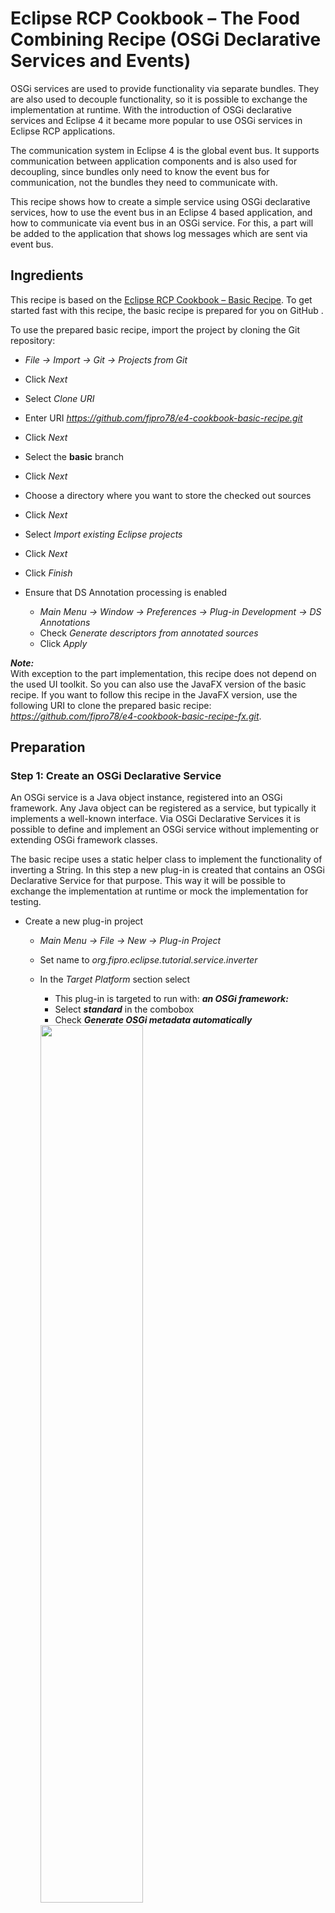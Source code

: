 # Eclipse RCP Cookbook – The Food Combining Recipe (OSGi Declarative Services and Events)

OSGi services are used to provide functionality via separate bundles. They are also used to decouple functionality, so it is possible to exchange the implementation at runtime. With the introduction of OSGi declarative services and Eclipse 4 it became more popular to use OSGi services in Eclipse RCP applications.

The communication system in Eclipse 4 is the global event bus. It supports communication between application components and is also used for decoupling, since bundles only need to know the event bus for communication, not the bundles they need to communicate with.

This recipe shows how to create a simple service using OSGi declarative services, how to use the event bus in an Eclipse 4 based application, and how to communicate via event bus in an OSGi service. For this, a part will be added to the application that shows log messages which are sent via event bus.


## Ingredients

This recipe is based on the [Eclipse RCP Cookbook – Basic Recipe](Eclipse_RCP_Cookbook_Basic_Recipe.md). To get started fast with this recipe, the basic recipe is prepared for you on GitHub .

To use the prepared basic recipe, import the project by cloning the Git repository:

- _File → Import → Git → Projects from Git_
- Click _Next_
- Select _Clone URI_
- Enter URI _https://github.com/fipro78/e4-cookbook-basic-recipe.git_
- Click _Next_
- Select the **basic** branch
- Click _Next_
- Choose a directory where you want to store the checked out sources
- Click _Next_
- Select _Import existing Eclipse projects_
- Click _Next_
- Click _Finish_

- Ensure that DS Annotation processing is enabled
    - _Main Menu → Window → Preferences → Plug-in Development → DS Annotations_
    - Check _Generate descriptors from annotated sources_
    - Click _Apply_

**_Note:_**  
With exception to the part implementation, this recipe does not depend on the used UI toolkit. So you can also use the JavaFX version of the basic recipe. If you want to follow this recipe in the JavaFX version, use the following URI to clone the prepared basic recipe: _https://github.com/fipro78/e4-cookbook-basic-recipe-fx.git_.

## Preparation

### Step 1: Create an OSGi Declarative Service

An OSGi service is a Java object instance, registered into an OSGi framework. Any Java object can be registered as a service, but typically it implements a well-known interface. Via OSGi Declarative Services it is possible to define and implement an OSGi service without implementing or extending OSGi framework classes.

The basic recipe uses a static helper class to implement the functionality of inverting a String. In this step a new plug-in is created that contains an OSGi Declarative Service for that purpose. This way it will be possible to exchange the implementation at runtime or mock the implementation for testing.

- Create a new plug-in project
    - _Main Menu → File → New → Plug-in Project_
    - Set name to _org.fipro.eclipse.tutorial.service.inverter_
    - In the _Target Platform_ section select
        - This plug-in is targeted to run with: __*an OSGi framework:*__
        - Select __*standard*__ in the combobox
        - Check __*Generate OSGi metadata automatically*__  
        <img src="new_project_autogenerate.png" width="60%"/>
    - Click _Next_
    - Set _Name_ to _Inverter Service_
    - Select _Execution Environment JavaSE-17_
    - Ensure that _Generate an Activator_ and _This plug-in will make contributions to the UI_ are disabled
    - Click _Finish_
    - If you do not see the tabs at the bottom of the recently opened editor with name _org.fipro.eclipse.tutorial.service.inverter_, close the editor and open the  _pde.bnd_ file in the project _org.fipro.eclipse.tutorial.service.inverter_.
        - Switch to the _pde.bnd_ tab
            - Add the `Bundle-ActivationPolicy` and the `Automatic-Module-Name` header to get the bundle automatically started
            - Add the `-runee` instruction to create the requirement on Java 17
            ```
            Bundle-Name: Inverter Service
            Bundle-SymbolicName: org.fipro.eclipse.tutorial.service.inverter
            Bundle-Vendor: 
            Bundle-Version: 1.0.0.qualifier
            Bundle-ActivationPolicy: lazy
            Automatic-Module-Name: org.fipro.eclipse.tutorial.service.inverter
            -runee: JavaSE-17
            ```
  - Create an interface for the service definition
    - _Main Menu → File → New → Interface_
        - Source Folder: _org.fipro.eclipse.tutorial.service.inverter/src_
        - Package: _org.fipro.eclipse.tutorial.service.inverter_
        - Name: _InverterService_
    - Add the method definition `String invert(String input);`

    ```
    package org.fipro.eclipse.tutorial.service.inverter;

    public interface InverterService {
        String invert(String input);
    }
    ```
    __*Hint:*__  
    You can also copy the above snippet and paste it in Eclipse when having the `src` folder of the project selected in the _Project Explorer_. This will automatically create the package and the source file at the correct place. 
- Create the service implementation
    - _Main Menu → File → New → Class_
        - Source Folder: _org.fipro.eclipse.tutorial.service.inverter/src_
        - Package: _org.fipro.eclipse.tutorial.service.inverter.impl_
        - Name: _InverterServiceImpl_
        - Interfaces: _org.fipro.eclipse.tutorial.service.inverter.InverterService_
    - Implement the method `String invert(String);`
    - Add the `org.osgi.service.component.annotations.Component` annotation on the class

    ```
    package org.fipro.eclipse.tutorial.service.inverter.impl;

    import org.fipro.eclipse.tutorial.service.inverter.InverterService;
    import org.osgi.service.component.annotations.Component;

    @Component
    public class InverterServiceImpl implements InverterService {

	    @Override
	    public String invert(String input) {
		    return new StringBuilder(input).reverse().toString();
	    }
    }
    ```
- Create the _package-info.java_ file in the `org.fipro.eclipse.tutorial.service.inverter` package.
    - _Right click on the package `org.fipro.eclipse.tutorial.service.inverter` → New → File_
    - Set _File name_ to _package-info.java_
    - Click _Finish_
    - Copy the following code into the editor and save the file

    ```java
    @org.osgi.annotation.bundle.Export(substitution = org.osgi.annotation.bundle.Export.Substitution.NOIMPORT)
    @org.osgi.annotation.versioning.Version("1.0.0")
    package org.fipro.eclipse.tutorial.service.inverter;
    ```

    This configures that the package is exported. If this file is missing, the package is a `Private-Package` and therefore not usable by other OSGi bundles. The `substitution` parameter avoids that the package is used as import inside the same bundle.

## Step 2: Use the OSGi Declarative Service

We will now use the created `InverterService` in the `InverterPart`

- Open the file _META-INF/MANIFEST.MF_ in the project _org.fipro.eclipse.tutorial.inverter_
    - Switch to the _Dependencies_ tab
        - Add the following packages to the _Imported Packages_
            - `org.eclipse.e4.core.di.extensions`
            - `org.fipro.eclipse.tutorial.service.inverter`
- Open the `InverterPart` in _org.fipro.eclipse.tutorial.inverter_
    - Inject the `InverterService` as instance field using `@Inject` and `@Service`
    - Replace the usage of the `StringInverter` helper class with using the `InverterService`

    ```
    public class InverterPart {
	
        @Inject
        @Service
        private InverterService inverter;
        
        @PostConstruct
        public void postConstruct(Composite parent) {
            ...
            
            button.addSelectionListener(new SelectionAdapter() {
                @Override
                public void widgetSelected(SelectionEvent e) {
                    output.setText(inverter.invert(input.getText()));
                }
            });

            input.addKeyListener(new KeyAdapter() {
                @Override
                public void keyPressed(KeyEvent e) {
                    if (e.keyCode == SWT.CR
                            || e.keyCode == SWT.KEYPAD_CR) {
                        output.setText(inverter.invert(input.getText()));
                    }
                }
            });
        }
    }
    ```
    - Delete the `StringInverter` helper class. You can even delete the `org.fipro.eclipse.tutorial.inverter.helper` package
- Update the feature
    - Open the file _feature.xml_ in the project _org.fipro.eclipse.tutorial.feature_
    - Switch to the _Included Plug-ins_ tab
    - Add the plug-in _org.fipro.eclipse.tutorial.service.inverter_ to the list of _Plug-ins and Fragments_

## Step 3: Sending events to the event bus

The Eclipse event service can be used to send events to the event bus. It is implemented via the `IEventBroker` interface and can get injected. In this step the application is modified to send log events on specific actions.

- Update the bundle dependencies
    - Open the file _MANIFEST.MF_ in the project _org.fipro.eclipse.tutorial.inverter_
    - Switch to the _Dependencies_ tab
        - Add the following packages to the _Imported Packages_
            - `org.eclipse.e4.core.services.events`
- Open the `InverterPart` in the project _org.fipro.eclipse.tutorial.inverter_
    - Get the `IEventBroker` injected
    - Modify the listeners on the button and the input field to post an event that contains a String with the log message for the topic `TOPIC_LOGGING`.
    ```
    @Inject
    IEventBroker broker;
    
    @PostConstruct
    public void postConstruct(Composite parent) {
        ...
        button.addSelectionListener(new SelectionAdapter() {
            @Override
            public void widgetSelected(SelectionEvent e) {
                ...
                broker.post("TOPIC_LOGGING", "triggered via button");
            }
        });

        input.addKeyListener(new KeyAdapter() {
			@Override
			public void keyPressed(KeyEvent e) {
                ...
				broker.post("TOPIC_LOGGING", "triggered via field");
			}
		});
    }
    ```

For the JavaFX version this means to add the posting of the event to the _onAction_ `EventHandler`.

```
@Inject
IEventBroker broker;
 
@PostConstruct
public void postConstruct(Composite parent) {
    ...
    button.setOnAction(event -> {
        ...
        broker.post("TOPIC_LOGGING", "triggered via button");
    });
}
```

__*Note:*__  
Via `IEventBroker#post()` the event is sent asynchronously. If you need to send the event synchronously, use `IEventBroker#send()`.

## Step 4: Receiving events from the event bus
The recommended way of receiving events from the event bus is to use dependency injection. Using the annotations `@EventTopic` and `@UIEventTopic` on method parameters will cause method execution, if an event for the specified topic is fired on the event bus. The difference between the two annotations is that using `@UIEventTopic` will execute the method in the UI thread.

In this step a log view is added to the application to show the log messages that were sent to the event bus.

- Create a new plug-in project
    - _Main Menu → File → New → Plug-in Project_
    - Set name to _org.fipro.eclipse.tutorial.logview_
    - In the _Target Platform_ section select
        - This plug-in is targeted to run with: __*Eclipse*__
    - Click _Next_
    - Select _Execution Environment JavaSE-17_
    - Ensure that _Generate an Activator_ and _This plug-in will make contributions to the UI_ are disabled
    - Click _Finish_
- Open the MANIFEST.MF  
    - Switch to the _Overview_ tab
        - Check _Activate this plug-in when on of its classes is loaded_  
    - Switch to the _Dependencies_ tab
        - Add the following plug-ins to the _Required Plug-ins_
            - `org.eclipse.swt`
            - `org.eclipse.jface`
        - Add the following packages to the _Imported Packages_
            - `jakarta.annotation`
            - `jakarta.inject`
            - `org.eclipse.e4.core.di.annotations`
            - `org.eclipse.e4.ui.di`
- Create a _Model Fragment Definition_  
    - _Right click on project → New → Other... → Eclipse 4 → Model → New Model Fragment_
	- Select _Contribution Mode_ **Dynamic**
	- Click _Finish_
- Import the *PartSashContainer* from the application model
    - Select _Imports_
	- Select _PartSashContainer_ in the details pane
	- Click on the _Add_ button
	- Select the added _Part Sash Container_
	- Set the _Reference-ID_ to _org.fipro.eclipse.tutorial.app.main_
- Add a _Model Fragment_
    - Right click on _Model Fragments_ and select _Add child - Model Fragment_  

        | Property            | Value                               |
        | ---                 | ---                                 |
        | Extended Element-ID | org.fipro.eclipse.tutorial.app.main |
        | Feature Name        | children |
        | Position in List    | after:org.fipro.eclipse.tutorial.inverter.part.0 |

        __*Note:*__  
        Via _Position in List_ it is possible to configure where the contribution should be added. The following values are allowed:
        - first
        - index:_&lt;index&gt;_
        - before:_&lt;otherelementid&gt;_
        - after:_&lt;otherelementid&gt;_
- Add a container for the log view part
    - In the details pane of the created _Model Fragment_
        - Select _PartStack_ in the combo
        - Click on the _Add_ button
    - In the details pane of the created _Part Stack_
        - Select _Part_ in the combo
        - Click on the _Add_ button

    - In the details pane of the created _Part_
        - Set the _Label_ to _Log View_
    - Create the part implementation
        - Click the _Class URI_ link in the part detail view
		- Set the values in the opened dialog

        | Property             | Value                                    |
        | ---                  | ---                                      |
        | Package              | org.fipro.eclipse.tutorial.logview.part |
        | Name                 | LogViewPart                             |
        | PostConstruct Method | check                                    |

        - Click _Finish_
        - Save the _fragment.e4xmi_ file
        - Create the content in the method annotated with `@PostConstruct`
            - Create a viewer that is used to show the log messages
            - Create a method that is executed/notified when an event for the topic `TOPIC_LOGGING` is send

The following is an example of a part using SWT:

```
package org.fipro.eclipse.tutorial.inverter.part;

import org.eclipse.e4.core.di.annotations.Optional;
import org.eclipse.e4.ui.di.UIEventTopic;
import org.eclipse.jface.viewers.ListViewer;
import org.eclipse.swt.widgets.Composite;

import jakarta.annotation.PostConstruct;
import jakarta.inject.Inject;

public class LogViewPart {
	 
    ListViewer viewer;
 
    @PostConstruct
    public void postConstruct(Composite parent) {
        viewer = new ListViewer(parent);
    }
 
    @Inject
    @Optional
    void logging(@UIEventTopic("TOPIC_LOGGING") String message) {
        viewer.add(message);
    }
 
}
```

The following is an example of a part using JavaFX:

```
public class LogViewPart {
 
    ListView viewer;
 
    @PostConstruct
    public void postConstruct(BorderPane parent) {
        viewer = new ListView();
        parent.setCenter(viewer);
    }
 
    @Inject
    @Optional
    void logging(@UIEventTopic("TOPIC_LOGGING") String message) {
        viewer.getItems().add(message);
    }
 
}
```

__*Note:*__  
You can also subscribe for events by registering an `org.osgi.service.event.EventHandler` for a topic to the `IEventBroker`. In such a case you also need to take care of unregistering the handler again.

- Update the feature
    - Open the file _feature.xml_ in the project _org.fipro.eclipse.tutorial.feature_
    - Switch to the _Plug-ins_ tab
    - Add the plug-in _org.fipro.eclipse.tutorial.logview_ to the list of _Plug-ins and Fragments_

## Step 4: Send events via OSGi Declarative Service

The `IEventBroker` is not available in the OSGi context, which allows us, for example, to have multiple instances in one application. This also means that it cannot be referenced in an OSGi Declarative Service. But the `IEventBroker` acutually uses the OSGi `EventAdmin` service. Therefore it is possible to send events to the event bus from an OSGi Declarative Service by directly using the `EventAdmin`.

- Open the file _pde.bnd_ file in the project _org.fipro.eclipse.tutorial.service.inverter_  
    - Switch to the _pde.bnd_ tab
        - Add the `buildpath` instruction and add _org.osgi.service.event_ to add it as a project dependency
          ```
          -buildpath: \
            org.osgi.service.event;version=latest
          ```
          __*Note:*__  
          Do not use the _Dependencies_ tab to add dependencies. This will actually create the _Import-Package_ and _Require-Bundle_ headers that are added to the MANIFEST file, instead that the correct headers are generated!
    - Open the `InverterServiceImpl`
    - Add an instance field of type `EventAdmin`
    - Annotate the field with the `@org.osgi.service.component.annotations.Reference` annotation
    - Use the `EventAdmin` in `invertString(String)`
        - Create `Map<String, Object>` for the event properties
        - Put the event topic value to the properties for the key `EventConstants.EVENT_TOPIC`
        - Put the event value to the properties for the key `org.eclipse.e4.data`  
        This is necessary so the event processing works with the E4 injection
        - Create an instance of type `org.osgi.service.event.Event` using the topic and the properties map
    - Post the event via the `EventAdmin`

The finished `InverterServiceImpl` should look similar to the following snippet:

```
package org.fipro.eclipse.tutorial.service.inverter.impl;

import java.util.HashMap;
import java.util.Map;

import org.fipro.eclipse.tutorial.service.inverter.InverterService;
import org.osgi.service.component.annotations.Component;
import org.osgi.service.component.annotations.Reference;
import org.osgi.service.event.Event;
import org.osgi.service.event.EventAdmin;
import org.osgi.service.event.EventConstants;

@Component
public class InverterServiceImpl implements InverterService {

	@Reference
	private EventAdmin eventAdmin;
	
	@Override
	public String invert(String input) {
		String result = new StringBuilder(input).reverse().toString();
		 
        String topic = "TOPIC_LOGGING";
        Map<String, Object> data = new HashMap<>();
        data.put(EventConstants.EVENT_TOPIC, topic);
        data.put("org.eclipse.e4.data", "Inverted " + input + " to " + result);
        Event event = new Event(topic, data);
 
        eventAdmin.postEvent(event);
 
        return result;
	}
}
```

## Taste

Start the application from within the IDE
- Open the Product Configuration in the _org.fipro.eclipse.tutorial.product_ project
- Select the _Overview_ tab
- Click _Launch an Eclipse Application_ in the _Testing_ section

The started application should look similar to the following screenshot.

<img src="application_service_event.png"/>

Further information about OSGi Declarative Services and Event handling:
- [Getting Started with OSGi Declarative Services](https://vogella.com/blog/getting-started-with-osgi-declarative-services/)
- [OSGi Declarative Services news in Eclipse Oxygen](https://vogella.com/blog/osgi-declarative-services-news-in-eclipse-oxygen/)
- [Knopflerfish OSGi Services](http://www.knopflerfish.org/osgi_service_tutorial.html)
- [vogella - OSGi Modularity and Services - Tutorial](http://www.vogella.com/tutorials/OSGiServices/article.html)
- [vogella - Using the event service in Eclipse RCP and OSGi applications](http://www.vogella.com/tutorials/Eclipse4EventSystem/article.html)
- [Eclipse4/RCP/Event Model](https://github.com/eclipse-platform/eclipse.platform.ui/blob/master/docs/Event_Model.md)